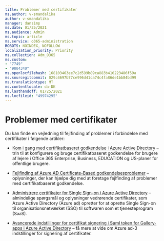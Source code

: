 ```yaml
---
title: Problemer med certifikater
ms.author: v-smandalika
author: v-smandalika
manager: dansimp
ms.date: 01/25/2021
ms.audience: Admin
ms.topic: article
ms.service: o365-administration
ROBOTS: NOINDEX, NOFOLLOW
localization_priority: Priority
ms.collection: Adm_O365
ms.custom:
- "7749"
- "9004340"
ms.openlocfilehash: 168103463ee7c2d599b89ca883b410223486f59a
ms.sourcegitcommit: 029c4697b77ce996d41ca74c4fa86de1bb84bd99
ms.translationtype: MT
ms.contentlocale: da-DK
ms.lasthandoff: 01/25/2021
ms.locfileid: "49974295"
---
```

# <a name="issues-with-certificates"></a>Problemer med certifikater

Du kan finde en vejledning til fejlfinding af problemer i forbindelse med certifikater i følgende artikler:

- [Kom i gang med certifikatbaseret godkendelse i Azure Active Directory](https://docs.microsoft.com/azure/active-directory/authentication/active-directory-certificate-based-authentication-get-started)  – trin til at konfigurere og bruge certifikatbaseret godkendelse for brugere af lejere i Office 365 Enterprise, Business, EDUCATION og US-planer for offentlige brugere.

- [Fejlfinding af Azure AD Certificate-Based godkendelsesproblemer](https://docs.microsoft.com/troubleshoot/azure/active-directory/certificate-based-authenticate-issue)  – oplysninger, der kan hjælpe dig med at foretage fejlfinding af problemer med certifikatbaseret godkendelse.

- [Administrere certifikater for Single Sign-on i Azure Active Directory](https://docs.microsoft.com/azure/active-directory/manage-apps/manage-certificates-for-federated-single-sign-on)  – almindelige spørgsmål og oplysninger vedrørende certifikater, som Azure Active Directory (Azure ad) opretter for at oprette Single Sign-on til organisationsnetværket (SSO) til softwaren som et tjenesteprogram (SaaS).

- [Avancerede indstillinger for certifikat signering i Saml token for Gallery-apps i Azure Active Directory](https://docs.microsoft.com/azure/active-directory/manage-apps/certificate-signing-options)  – få mere at vide om Azure ad-3 indstillinger for signering af certifikater.
